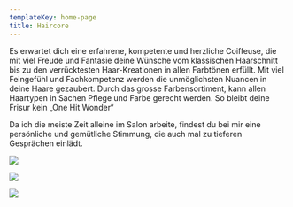 ```yaml
---
templateKey: home-page
title: Haircore
---
```

Es erwartet dich eine erfahrene, kompetente und herzliche Coiffeuse, die mit viel Freude und Fantasie deine Wünsche vom klassischen Haarschnitt bis zu den verrücktesten Haar-Kreationen in allen Farbtönen erfüllt. Mit viel Feingefühl und Fachkompetenz werden die unmöglichsten Nuancen in deine Haare gezaubert. Durch das grosse Farbensortiment, kann allen Haartypen in Sachen Pflege und Farbe gerecht werden. So bleibt deine Frisur kein „One Hit Wonder“

Da ich die meiste Zeit alleine im Salon arbeite, findest du bei mir eine persönliche und gemütliche Stimmung, die auch mal zu tieferen Gesprächen einlädt.

![](/img/am-arbeiten-mit-möni.jpg)

![](/img/am-besprechung.jpg)

![](/img/am-arbeiten-mit-isa.jpg)
